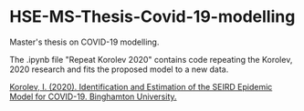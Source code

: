 # HSE-MS-Thesis-Covid-19-modelling
Master's thesis on COVID-19 modelling.

The .ipynb file "Repeat Korolev 2020" contains code repeating the Korolev, 2020 research and fits the proposed model to a new data.

[Korolev, I. (2020). Identification and Estimation of the SEIRD Epidemic Model for COVID-19. Binghamton University.](https://sites.google.com/view/ivan-korolev/research)
